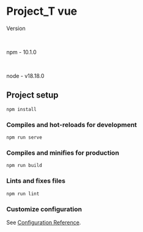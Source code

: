 # Project_T vue
<p> Version </p><br>
<p> npm - 10.1.0 </p><br>
<p> node - v18.18.0 </p>

## Project setup
```
npm install
```

### Compiles and hot-reloads for development
```
npm run serve
```

### Compiles and minifies for production
```
npm run build
```

### Lints and fixes files
```
npm run lint
```

### Customize configuration
See [Configuration Reference](https://cli.vuejs.org/config/).
